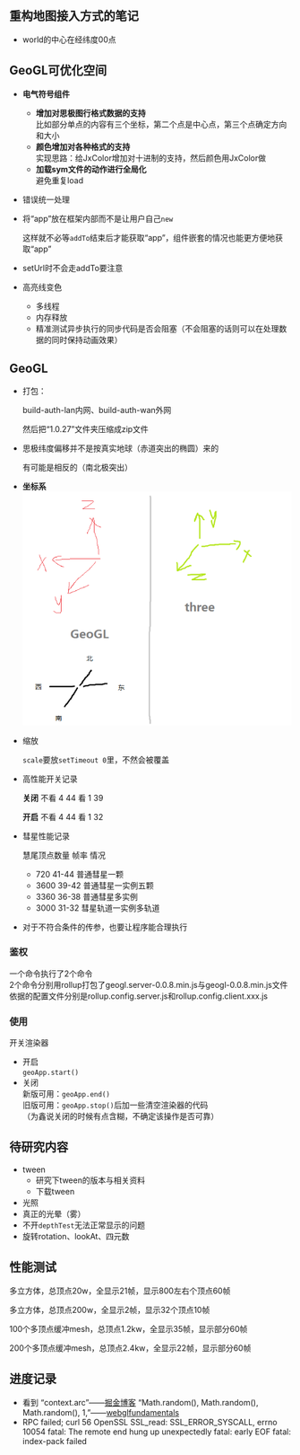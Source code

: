 ## 重构地图接入方式的笔记

- world的中心在经纬度00点


## GeoGL可优化空间

- **电气符号组件**  

  - **增加对思极图行格式数据的支持**  
    比如部分单点的内容有三个坐标，第二个点是中心点，第三个点确定方向和大小
  - **颜色增加对各种格式的支持**  
    实现思路：给JxColor增加对十进制的支持，然后颜色用JxColor做
  - **加载sym文件的动作进行全局化**  
    避免重复load
  
- 错误统一处理

- 将“app”放在框架内部而不是让用户自己`new`  

  这样就不必等`addTo`结束后才能获取“app”，组件嵌套的情况也能更方便地获取“app”
  
- setUrl时不会走addTo要注意

- 高亮线变色

  - 多线程
  - 内存释放
  - 精准测试异步执行的同步代码是否会阻塞（不会阻塞的话则可以在处理数据的同时保持动画效果）

##  GeoGL

- 打包：

  build-auth-lan内网、build-auth-wan外网  

  然后把“1.0.27”文件夹压缩成zip文件

- 思极纬度偏移并不是按真实地球（赤道突出的椭圆）来的  

  有可能是相反的（南北极突出）   

- **坐标系**  
  ![](..\图片\GeoGL坐标系.png)

- 缩放  

  `scale`要放`setTimeout 0`里，不然会被覆盖

- 高性能开关记录

  **关闭**
  不看 4 44
  看 1 39

  **开启**
  不看 4 44
  看 1 32
  
- 彗星性能记录

  慧尾顶点数量  帧率  情况

  - 720  41-44  普通彗星一颗
  - 3600  39-42  普通彗星一实例五颗
  - 3360  36-38  普通彗星多实例
  - 3000  31-32  彗星轨道一实例多轨道

- 对于不符合条件的传参，也要让程序能合理执行

### 鉴权

一个命令执行了2个命令  
2个命令分别用rollup打包了geogl.server-0.0.8.min.js与geogl-0.0.8.min.js文件  
依据的配置文件分别是rollup.config.server.js和rollup.config.client.xxx.js

### 使用

开关渲染器

- 开启  
  `geoApp.start()`
- 关闭  
  新版可用：`geoApp.end()`  
  旧版可用：`geoApp.stop()`后加一些清空渲染器的代码  
  （为鑫说关闭的时候有点含糊，不确定该操作是否可靠）





## 待研究内容

- tween
  - 研究下tween的版本与相关资料
  - 下载tween
- 光照
- 真正的光晕（雾）
- 不开`depthTest`无法正常显示的问题
- 旋转rotation、lookAt、四元数

## 性能测试

多立方体，总顶点20w，全显示21帧，显示800左右个顶点60帧

多立方体，总顶点200w，全显示2帧，显示32个顶点10帧

100个多顶点缓冲mesh，总顶点1.2kw，全显示35帧，显示部分60帧

200个多顶点缓冲mesh，总顶点2.4kw，全显示22帧，显示部分60帧

## 进度记录

- 看到
“context.arc”——[掘金博客](https://juejin.im/post/5b0ace63f265da0db479270a)
“Math.random(), Math.random(), Math.random(), 1,”——[webglfundamentals](https://webglfundamentals.org/webgl/lessons/zh_cn/webgl-how-it-works.html)
- RPC failed; curl 56 OpenSSL SSL_read: SSL_ERROR_SYSCALL, errno 10054
  fatal: The remote end hung up unexpectedly
  fatal: early EOF
  fatal: index-pack failed
